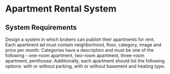 # Apartment Rental System

## System Requirements

Design a system in which brokers can publish their apartments for rent.
Each apartment ad must contain neighborhood, floor, category, image and price per
month. Categories have a description and must be one of the following - one-room apartment, 
two-room apartment, three-room apartment, penthouse. Additionally, each apartment should
list the following options: with or without parking, with or without basement and
heating type.
